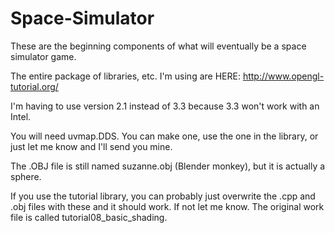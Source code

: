 # Space-Simulator
These are the beginning components of what will eventually be a space simulator game.

The entire package of libraries, etc. I'm using are HERE:
http://www.opengl-tutorial.org/

I'm having to use version 2.1 instead of 3.3 because 3.3 won't work with an Intel.

You will need uvmap.DDS. You can make one, use the one in the library, or just let me know and I'll send you mine.

The .OBJ file is still named suzanne.obj (Blender monkey), but it is actually a sphere.

If you use the tutorial library, you can probably just overwrite the .cpp and .obj files with these and it should work.
If not let me know. The original work file is called tutorial08_basic_shading.
